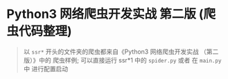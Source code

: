 # Python3 网络爬虫开发实战 第二版 (爬虫代码整理)

> 以 `ssr*` 开头的文件夹的爬虫都来自《Python3 网络爬虫开发实战 （第二版）》中的 爬虫样例;
> 可以直接运行 ssr*1 中的 `spider.py` 或者 在 `main.py` 中 进行配置启动
